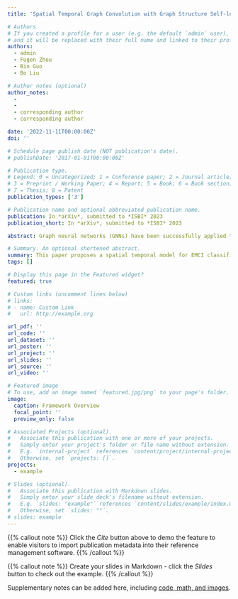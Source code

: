 ```yaml
---
title: 'Spatial Temporal Graph Convolution with Graph Structure Self-learning for Early MCI Detection'

# Authors
# If you created a profile for a user (e.g. the default `admin` user), write the username (folder name) here
# and it will be replaced with their full name and linked to their profile.
authors:
  - admin
  - Fugen Zhou
  - Bin Guo
  - Bo Liu

# Author notes (optional)
author_notes:
  -
  -
  - corresponding author
  - corresponding author

date: '2022-11-11T00:00:00Z'
doi: ''

# Schedule page publish date (NOT publication's date).
# publishDate: '2017-01-01T00:00:00Z'

# Publication type.
# Legend: 0 = Uncategorized; 1 = Conference paper; 2 = Journal article;
# 3 = Preprint / Working Paper; 4 = Report; 5 = Book; 6 = Book section;
# 7 = Thesis; 8 = Patent
publication_types: ['3']

# Publication name and optional abbreviated publication name.
publication: In *arXiv*, submitted to *ISBI* 2023
publication_short: In *arXiv*, submitted to *ISBI* 2023

abstract: Graph neural networks (GNNs) have been successfully applied to early mild cognitive impairment (EMCI) detection, with the usage of elaborately designed features constructed from blood oxygen level-dependent (BOLD) time series. However, few works explored the feasibility of using BOLD signals directly as features. Meanwhile, existing GNN-based methods primarily rely on hand-crafted explicit brain topology as the adjacency matrix, which is not optimal and ignores the implicit topological organization of the brain. In this paper, we propose a spatial temporal graph convolutional network with a novel graph structure self-learning mechanism for EMCI detection. The proposed spatial temporal graph convolution block directly exploits BOLD time series as input features, which provides an interesting view for rsfMRIbased preclinical AD diagnosis. Moreover, our model can adaptively learn the optimal topological structure and reﬁne edge weights with the graph structure self-learning mechanism. Results on the Alzheimer’s Disease Neuroimaging Initiative (ADNI) database show that our method outperforms state-of-the-art approaches. Biomarkers consistent with previous studies can be extracted from the model, proving the reliable interpretability of our method.

# Summary. An optional shortened abstract.
summary: This paper proposes a spatial temporal model for EMCI classification with a novel graph structure self-learning mechanism, which can adaptively learns the optimal spatial dependencies between brain regions. Our model exploits BOLD time series as input features directly, which provides a new perspective for rsfMRI-based preclinical AD diagnosis. Results on the ADNI database show superior performance of our method compared with state-of-the-art models. Moreover, EMCI-contributory brain regions consistent with existing literature can be excavated, proving the reliable interpretability of our framework.
tags: []

# Display this page in the Featured widget?
featured: true

# Custom links (uncomment lines below)
# links:
# - name: Custom Link
#   url: http://example.org

url_pdf: ''
url_code: ''
url_dataset: ''
url_poster: ''
url_project: ''
url_slides: ''
url_source: ''
url_video: ''

# Featured image
# To use, add an image named `featured.jpg/png` to your page's folder.
image:
  caption: Framework Overview
  focal_point: ''
  preview_only: false

# Associated Projects (optional).
#   Associate this publication with one or more of your projects.
#   Simply enter your project's folder or file name without extension.
#   E.g. `internal-project` references `content/project/internal-project/index.md`.
#   Otherwise, set `projects: []`.
projects:
  - example

# Slides (optional).
#   Associate this publication with Markdown slides.
#   Simply enter your slide deck's filename without extension.
#   E.g. `slides: "example"` references `content/slides/example/index.md`.
#   Otherwise, set `slides: ""`.
# slides: example
---
```


{{% callout note %}}
Click the _Cite_ button above to demo the feature to enable visitors to import publication metadata into their reference management software.
{{% /callout %}}

{{% callout note %}}
Create your slides in Markdown - click the _Slides_ button to check out the example.
{{% /callout %}}

Supplementary notes can be added here, including [code, math, and images](https://wowchemy.com/docs/writing-markdown-latex/).
